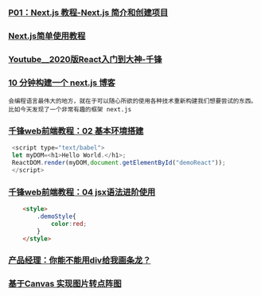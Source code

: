 ### [P01：Next.js 教程-Next.js 简介和创建项目](https://www.mybj123.com/7979.html)  

### [Next.js简单使用教程](https://juejin.cn/post/6984612818293096478)  

### [Youtube__2020版React入门到大神-千锋](https://www.youtube.com/watch?v=QTaoQgOORP4&list=PLwDQt7s1o9J7u0lzzlFQYx5sJ7GvZkA4i)  

### [10 分钟构建一个 next.js 博客](https://www.twle.cn/t/151)  

```shell
会编程语言最伟大的地方，就在于可以随心所欲的使用各种技术重新构建我们想要尝试的东西。比如今天发现了一个非常有趣的框架 next.js
```

### [千锋web前端教程：02 基本环境搭建](https://youtu.be/Uy0Wci0134Y?list=PLwDQt7s1o9J7u0lzzlFQYx5sJ7GvZkA4i&t=1193)

```Javascript
 <script type="text/babel">
 let myDOM=<h1>Hello World.</h1>;
 ReactDOM.render(myDOM,document.getElementById("demoReact")); 
 </script>
```

### [千锋web前端教程：04 jsx语法进阶使用](https://youtu.be/tdmyawesFJE?list=PLwDQt7s1o9J7u0lzzlFQYx5sJ7GvZkA4i&t=1536)

```html
    <style>
        .demoStyle{
            color:red;
        }
    </style>

```

### [产品经理：你能不能用div给我画条龙？](https://juejin.cn/post/6963476650356916254)  
### [基于Canvas 实现图片转点阵图](https://www.shuzhiduo.com/A/A2dmXK0g5e/)  
### []()

```shell

```

### []()

```shell

```

### []()

```shell

```
